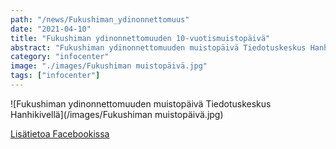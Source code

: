 ```yaml
---
path: "/news/Fukushiman_ydinonnettomuus"
date: "2021-04-10"
title: "Fukushiman ydinonnettomuuden 10-vuotismuistopäivä"
abstract: "Fukushiman ydinonnettomuuden muistopäivä Tiedotuskeskus Hanhikivellä"
category: "infocenter"
image: "./images/Fukushiman muistopäivä.jpg"
tags: ["infocenter"]
---
```



![Fukushiman ydinonnettomuuden muistopäivä Tiedotuskeskus Hanhikivellä](/images/Fukushiman muistopäivä.jpg)

[Lisätietoa Facebookissa](https://www.facebook.com/InformationCenterHanhikivi/photos/a.554554321565554/1376753016012343)


